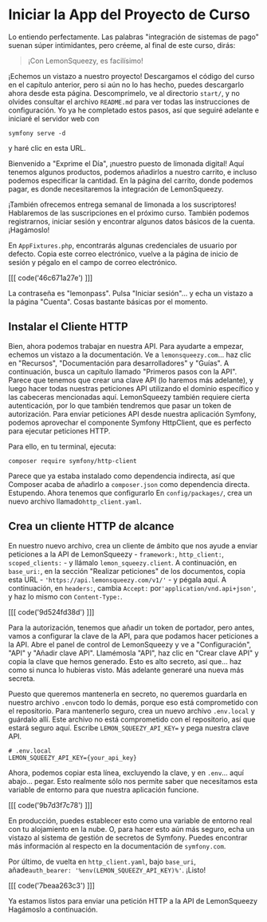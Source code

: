 # Iniciar la App del Proyecto de Curso

Lo entiendo perfectamente. Las palabras "integración de sistemas de pago" suenan súper intimidantes, pero créeme, al final de este curso, dirás:

> ¡Con LemonSqueezy, es facilísimo!

¡Echemos un vistazo a nuestro proyecto! Descargamos el código del curso en el capítulo anterior, pero si aún no lo has hecho, puedes descargarlo ahora desde esta página. Descomprímelo, ve al directorio `start/`, y no olvides consultar el archivo `README.md` para ver todas las instrucciones de configuración. Yo ya he completado estos pasos, así que seguiré adelante e iniciaré el servidor web con

```terminal
symfony serve -d
```

y haré clic en esta URL.

Bienvenido a "Exprime el Día", ¡nuestro puesto de limonada digital! Aquí tenemos algunos productos, podemos añadirlos a nuestro carrito, e incluso podemos especificar la cantidad. En la página del carrito, donde podemos pagar, es donde necesitaremos la integración de LemonSqueezy.

¡También ofrecemos entrega semanal de limonada a los suscriptores! Hablaremos de las suscripciones en el próximo curso. También podemos registrarnos, iniciar sesión y encontrar algunos datos básicos de la cuenta. ¡Hagámoslo!

En `AppFixtures.php`, encontrarás algunas credenciales de usuario por defecto. Copia este correo electrónico, vuelve a la página de inicio de sesión y pégalo en el campo de correo electrónico. 

[[[ code('46c671a27e') ]]]

La contraseña es "lemonpass". Pulsa "Iniciar sesión"... y echa un vistazo a la página "Cuenta". Cosas bastante básicas por el momento.

## Instalar el Cliente HTTP

Bien, ahora podemos trabajar en nuestra API. Para ayudarte a empezar, echemos un vistazo a la documentación. Ve a `lemonsqueezy.com`... haz clic en "Recursos", "Documentación para desarrolladores" y "Guías". A continuación, busca un capítulo llamado "Primeros pasos con la API". Parece que tenemos que crear una clave API (lo haremos más adelante), y luego hacer todas nuestras peticiones API utilizando el dominio específico y las cabeceras mencionadas aquí. LemonSqueezy también requiere cierta autenticación, por lo que también tendremos que pasar un token de autorización. Para enviar peticiones API desde nuestra aplicación Symfony, podemos aprovechar el componente Symfony HttpClient, que es perfecto para ejecutar peticiones HTTP.

Para ello, en tu terminal, ejecuta:

```terminal
composer require symfony/http-client
```

Parece que ya estaba instalado como dependencia indirecta, así que Composer acaba de añadirlo a `composer.json` como dependencia directa. Estupendo. Ahora tenemos que configurarlo En `config/packages/`, crea un nuevo archivo llamado`http_client.yaml`.

## Crea un cliente HTTP de alcance

En nuestro nuevo archivo, crea un cliente de ámbito que nos ayude a enviar peticiones a la API de LemonSqueezy - `framework:`, `http_client:`, `scoped_clients:` - y llámalo `lemon_squeezy.client`. A continuación, en `base_uri:`, en la sección "Realizar peticiones" de los documentos, copia esta URL - `'https://api.lemonsqueezy.com/v1/'` - y pégala aquí. A continuación, en `headers:`, cambia `Accept:` por`'application/vnd.api+json'`, y haz lo mismo con `Content-Type:`.

[[[ code('9d524fd38d') ]]]

Para la autorización, tenemos que añadir un token de portador, pero antes, vamos a configurar la clave de la API, para que podamos hacer peticiones a la API. Abre el panel de control de LemonSqueezy y ve a "Configuración", "API" y "Añadir clave API". Llamémosla "API", haz clic en "Crear clave API" y copia la clave que hemos generado. Esto es alto secreto, así que... haz como si nunca lo hubieras visto. Más adelante generaré una nueva más secreta.

Puesto que queremos mantenerla en secreto, no queremos guardarla en nuestro archivo `.env`con todo lo demás, porque eso está comprometido con el repositorio. Para mantenerlo seguro, crea un nuevo archivo `.env.local` y guárdalo allí. Este archivo no está comprometido con el repositorio, así que estará seguro aquí. Escribe `LEMON_SQUEEZY_API_KEY=` y pega nuestra clave API. 

```dotenv
# .env.local
LEMON_SQUEEZY_API_KEY={your_api_key}
```

Ahora, podemos copiar esta línea, excluyendo la clave, y en `.env`... aquí abajo... pegar. Esto realmente sólo nos permite saber que necesitamos esta variable de entorno para que nuestra aplicación funcione.

[[[ code('9b7d3f7c78') ]]]

En producción, puedes establecer esto como una variable de entorno real con tu alojamiento en la nube. O, para hacer esto aún más seguro, echa un vistazo al sistema de gestión de secretos de Symfony. Puedes encontrar más información al respecto en la documentación de `symfony.com`.

Por último, de vuelta en `http_client.yaml`, bajo `base_uri`, añade`auth_bearer: '%env(LEMON_SQUEEZY_API_KEY)%'`. ¡Listo!

[[[ code('7beaa263c3') ]]]

Ya estamos listos para enviar una petición HTTP a la API de LemonSqueezy Hagámoslo a continuación.
